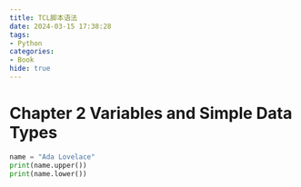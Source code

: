```yaml
---
title: TCL脚本语法
date: 2024-03-15 17:38:28
tags:
- Python
categories:
- Book
hide: true
---
```


# Chapter 2 Variables and Simple Data Types

```py
name = "Ada Lovelace"
print(name.upper())
print(name.lower())
```
